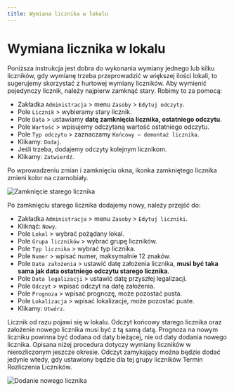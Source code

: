 ```yaml
---
title: Wymiana licznika w lokalu
---
```


# Wymiana licznika w lokalu

Poniższa instrukcja jest dobra do wykonania wymiany jednego lub kilku liczników, gdy wymianę trzeba przeprowadzić w większej ilości lokali, to sugerujemy skorzystać z hurtowej wymiany liczników. Aby wymienić pojedynczy licznik, należy najpierw zamknąć stary. Robimy to za pomocą:

- Zakładka `Administracja` > menu `Zasoby` > `Edytuj odczyty`.
- Pole `Licznik` > wybieramy stary licznik.
- Pole `Data` > ustawiamy **datę zamknięcia licznika, ostatniego odczytu**.
- Pole `Wartość` > wpisujemy odczytaną wartość ostatniego odczytu.
- Pole `Typ odczytu` > zaznaczamy `Końcowy — demontaż licznika`.
- Klikamy: `Dodaj`.
- Jeśli trzeba, dodajemy odczyty kolejnym licznikom.
- Klikamy: `Zatwierdź`.

Po wprowadzeniu zmian i zamknięciu okna, ikonka zamkniętego licznika zmieni kolor na czarnobiały.

![Zamknięcie starego licznika](zamkniecielicznika.gif)

Po zamknięciu starego licznika dodajemy nowy, należy przejść do:

- Zakładka `Administracja` > menu `Zasoby` > `Edytuj liczniki`.
- Kliknąć: `Nowy`.
- Pole `Lokal` > wybrać pożądany lokal.
- Pole `Grupa liczników` > wybrać grupę liczników.
- Pole `Typ licznika` > wybrać typ licznika.
- Pole `Numer` > wpisać numer, maksymalnie 12 znaków.
- Pole `Data założenia` > ustawić datę założenia licznika, **musi być taka sama jak data ostatniego odczytu starego licznika**.
- Pole `Data legalizacji` > ustawić datę przyszłej legalizacji.
- Pole `Odczyt` > wpisać odczyt na datę założenia.
- Pole `Prognoza` > wpisać prognozę, może pozostać pusta.
- Pole `Lokalizacja` > wpisać lokalizacje, może pozostać puste.
- Klikamy: `Utwórz`.

Licznik od razu pojawi się w lokalu. Odczyt końcowy starego licznika oraz założenie nowego licznika musi być z tą samą datą. Prognoza na nowym liczniku powinna być dodana od daty bieżącej, nie od daty dodania nowego licznika. Opisana niżej procedura dotyczy wymiany liczników w nierozliczonym jeszcze okresie. Odczyt zamykający można będzie dodać jedynie wtedy, gdy ustawiony będzie dla tej grupy liczników Termin Rozliczenia Liczników.

![Dodanie nowego licznika](dodanielicznika.gif)